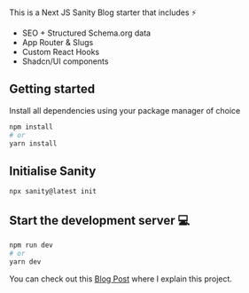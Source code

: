 
This is a Next JS Sanity Blog starter that includes ⚡️ 
- SEO + Structured Schema.org data
- App Router & Slugs
- Custom React Hooks
- Shadcn/UI components

## Getting started
Install all dependencies using your package manager of choice

```bash
npm install
# or
yarn install
```

## Initialise Sanity 

```bash
npx sanity@latest init
```

## Start the development server 💻

```bash
npm run dev
# or
yarn dev
```

You can check out this [Blog Post](https://medium.com/@yahyaelfard.ye/build-a-blog-next-js-14-sanity-io-cms-app-router-shadcn-ui-caching-react-hooks-seo-9f2d36a1d4fd) where I explain this project.

